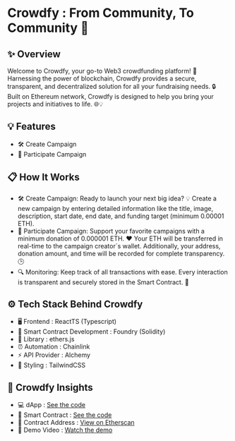 # Crowdfy : From Community, To Community 🚀
## ✨ Overview
Welcome to Crowdfy, your go-to Web3 crowdfunding platform! 🎉 Harnessing the power of blockchain, Crowdfy provides a secure, transparent, and decentralized solution for all your fundraising needs. 🔒 Built on Ethereum network, Crowdfy is designed to help you bring your projects and initiatives to life. 🌐💡

## 💡 Features
- 🛠️ Create Campaign
- 🤝 Participate Campaign

## 📋 How It Works
- 🛠️ Create Campaign: Ready to launch your next big idea? 💡 Create a new campaign by entering detailed information like the title, image, description, start date, end date, and funding target (minimum 0.00001 ETH).
- 🤝 Participate Campaign: Support your favorite campaigns with a minimum donation of 0.000001 ETH. ❤️ Your ETH will be transferred in real-time to the campaign creator`s wallet. Additionally, your address, donation amount, and time will be recorded for complete transparency. 🕒
- 🔍 Monitoring: Keep track of all transactions with ease. Every interaction is transparent and securely stored in the Smart Contract. 🔐

## ⚙️ Tech Stack Behind Crowdfy
- 🖥️ Frontend : ReactTS (Typescript)
- 🔧 Smart Contract Development : Foundry (Solidity)
- 🔗 Library : ethers.js
- ⏰ Automation : Chainlink
- ⚡ API Provider : Alchemy
- 🎨 Styling : TailwindCSS

## 🚀 Crowdfy Insights
- 💻 dApp : [See the code](https://github.com/yebology/crowdfy-dapp.git)
- 🔧 Smart Contract :  [See the code](https://github.com/yebology/crowdfy-smartcontract.git)
- 📜 Contract Address : [View on Etherscan](https://sepolia.etherscan.io/address/0x43b17eff679d6ad83809a8152eb282c5040f9208)
- 🎥 Demo Video : [Watch the demo](https://drive.google.com/file/d/18yGWa3Xe4NLE9-gyEaVRPRwkHPl3GIrB/view) 
